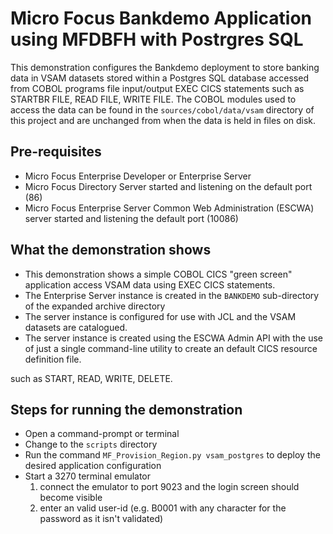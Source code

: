 # Micro Focus Bankdemo Application using MFDBFH with Postrgres SQL
This demonstration configures the Bankdemo deployment to store banking data in VSAM datasets 
stored within a Postgres SQL database accessed from COBOL programs file input/output EXEC CICS statements such as STARTBR FILE, READ FILE, WRITE FILE. The COBOL modules used to access the data can be found in the `sources/cobol/data/vsam` directory of this project and are unchanged from when the data is held in files on disk.

## Pre-requisites
- Micro Focus Enterprise Developer or Enterprise Server
- Micro Focus Directory Server started and listening on the default port (86)
- Micro Focus Enterprise Server Common Web Administration (ESCWA) server started and listening the default port (10086)

## What the demonstration shows
- This demonstration shows a simple COBOL CICS "green screen" application access VSAM data using EXEC CICS statements. 
- The Enterprise Server instance is created in the `BANKDEMO` sub-directory of the expanded archive directory
- The server instance is configured for use with JCL and the VSAM datasets are catalogued. 
- The server instance is created using the ESCWA Admin API with the use of just a single command-line utility to create an default CICS resource definition file.

such as START, READ, WRITE, DELETE.

## Steps for running the demonstration
- Open a command-prompt or terminal
- Change to the `scripts` directory
- Run the command `MF_Provision_Region.py vsam_postgres` to deploy the desired application configuration
- Start a 3270 terminal emulator 
    1. connect the emulator to port 9023 and the login screen should become visible
    2. enter an valid user-id (e.g. B0001 with any character for the password as it isn't validated)